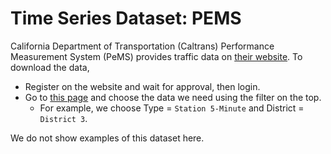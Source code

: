 # Time Series Dataset: PEMS

California Department of Transportation (Caltrans) Performance
Measurement System (PeMS) provides traffic data on [their website](https://pems.dot.ca.gov/?dnode=Clearinghouse). To download the data,

- Register on the website and wait for approval, then login.
- Go to [this page](https://pems.dot.ca.gov/?dnode=Clearinghouse) and choose the data we need using the filter on the top.
    - For example, we choose Type = `Station 5-Minute` and District = `District 3`.

We do not show examples of this dataset here.
